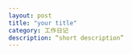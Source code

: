 ```yaml
---
layout: post
title: "your title"
category: 工作日记
description: “short description”
---
```


[May]:    http://may90.github.io  "May"


